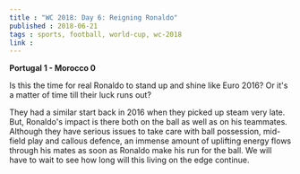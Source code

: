 ```yaml
---
title : "WC 2018: Day 6: Reigning Ronaldo"
published : 2018-06-21
tags : sports, football, world-cup, wc-2018
link :
---
```


**Portugal 1 - Morocco 0**

Is this the time for real Ronaldo to stand up and shine like Euro 2016? Or it's a matter of time till their luck runs out?

They had a similar start back in 2016 when they picked up steam very late. But, Ronaldo's impact is there both on the ball as well as on his teammates. Although they have serious issues to take care with ball possession, mid-field play and callous defence, an immense amount of uplifting energy flows through his mates as soon as Ronaldo make his run for the ball. We will have to wait to see how long will this living on the edge continue.
